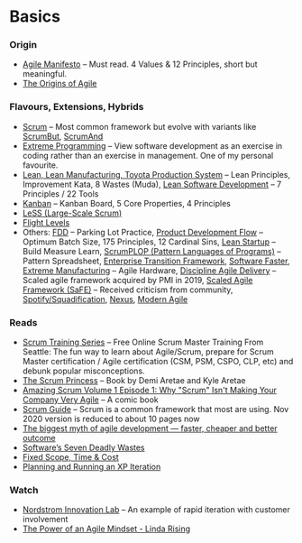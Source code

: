 # Basics
### Origin
- [Agile Manifesto](https://agilemanifesto.org/) – Must read. 4 Values & 12 Principles, short but meaningful.
- [The Origins of Agile](https://svpg.com/the-origins-of-agile/)

### Flavours, Extensions, Hybrids
- [Scrum](https://www.scrum.org/) – Most common framework but evolve with variants like [ScrumBut](https://www.scrum.org/resources/what-scrumbut), [ScrumAnd](https://www.scrum.org/resources/blog/scrumand-stance-requires-thought-and-discipline-0)
- [Extreme Programming](http://www.extremeprogramming.org/) – View software development as an exercise in coding rather than an exercise in management. One of my personal favourite.
- [Lean, Lean Manufacturing, Toyota Production System](https://www.lean.org/) – Lean Principles, Improvement Kata, 8 Wastes (Muda), [Lean Software Development](http://www.poppendieck.com/) – 7 Principles / 22 Tools
- [Kanban](https://djaa.com/) – Kanban Board, 5 Core Properties, 4 Principles
- [LeSS (Large-Scale Scrum)](https://less.works/)
- [Flight Levels](https://www.flightlevels.io/)
- Others: [FDD](http://www.featuredrivendevelopment.com/) – Parking Lot Practice, [Product Development Flow](http://lpd2.com/) – Optimum Batch Size, 175 Principles, 12 Cardinal Sins, [Lean Startup](http://theleanstartup.com/) – Build Measure Learn, [ScrumPLOP (Pattern Languages of Programs)](https://www.scrumplop.org/) – Pattern Spreadsheet, [Enterprise Transition Framework](https://www.youtube.com/watch?v=IrcSzVZRv8M), [Software Faster](https://dannorth.net/), [Extreme Manufacturing](https://dannorth.net/) – Agile Hardware, [Discipline Agile Delivery](https://www.pmi.org/disciplined-agile) – Scaled agile framework acquired by PMI in 2019, [Scaled Agile Framework (SaFE)](https://www.scaledagileframework.com/) – Received criticism from community, [Spotify/Squadification](https://labs.spotify.com/), [Nexus](https://scrum.org/nexus), [Modern Agile](https://modernagile.org/)

### Reads
- [Scrum Training Series](https://scrumtrainingseries.com) – Free Online Scrum Master Training From Seattle: The fun way to learn about Agile/Scrum, prepare for Scrum Master certification / Agile certification (CSM, PSM, CSPO, CLP, etc) and debunk popular misconceptions.
- [The Scrum Princess](https://issuu.com/demiaretae/docs/scrum_princess_interior) – Book by Demi Aretae and Kyle Aretae
- [Amazing Scrum Volume 1 Episode 1: Why "Scrum" Isn't Making Your Company Very Agile](https://seattlescrum.com/downloads/Why-Scrum-Isnt-Making-Your-Company-Very-Agile-v2.pdf) – A comic book
- [Scrum Guide](https://scrumguides.org/scrum-guide.html) – Scrum is a common framework that most are using. Nov 2020 version is reduced to about 10 pages now
- [The biggest myth of agile development — faster, cheaper and better outcome](https://medium.com/singapore-gds/the-biggest-myth-of-agile-development-faster-cheaper-and-better-outcome-27c20a95978c)
- [Software’s Seven Deadly Wastes](https://hackernoon.com/softwares-seven-deadly-wastes-8a88360d7027)
- [Fixed Scope, Time & Cost](https://crunchtech.medium.com/fixed-scope-time-cost-469b801282d4)
- [Planning and Running an XP Iteration](https://martinfowler.com/articles/planningXpIteration.html)

### Watch
- [Nordstrom Innovation Lab](https://www.youtube.com/watch?v=2NFH3VC6LNs) – An example of rapid iteration with customer involvement
- [The Power of an Agile Mindset - Linda Rising](https://www.youtube.com/watch?v=W47rcJowx7k)
